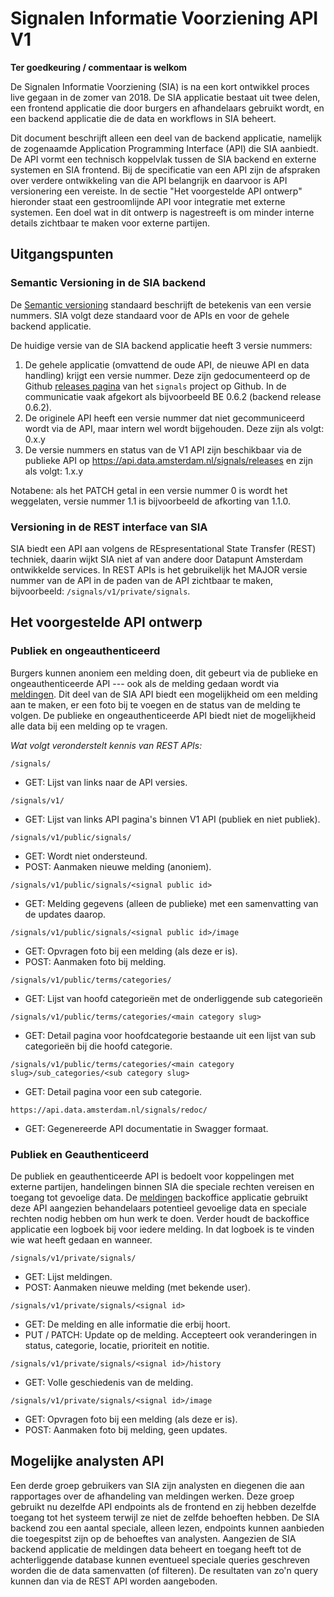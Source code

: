 # Signalen Informatie Voorziening API V1
**Ter goedkeuring / commentaar is welkom**

De Signalen Informatie Voorziening (SIA) is na een kort ontwikkel proces live
gegaan in de zomer van 2018. De SIA applicatie bestaat uit twee delen, een 
frontend applicatie die door burgers en afhandelaars gebruikt wordt, en een
backend applicatie die de data en workflows in SIA beheert.

Dit document beschrijft alleen een deel van de backend applicatie, namelijk de
zogenaamde Application Programming Interface (API) die SIA aanbiedt. De API
vormt een technisch koppelvlak tussen de SIA backend en externe systemen en SIA
frontend. Bij de specificatie van een API zijn de afspraken over verdere
ontwikkeling van die API belangrijk en daarvoor is API versionering een
vereiste. In de sectie "Het voorgestelde API ontwerp" hieronder staat een
gestroomlijnde API voor integratie met externe systemen. Een doel wat in dit
ontwerp is nagestreeft is om minder interne details zichtbaar te maken voor
externe partijen.


## Uitgangspunten
### Semantic Versioning in de SIA backend
De [Semantic versioning][semver] standaard beschrijft de betekenis van een
versie nummers. SIA volgt deze standaard voor de APIs en voor de gehele backend
applicatie.

De huidige versie van de SIA backend applicatie heeft 3 versie nummers:

1. De gehele applicatie (omvattend de oude API, de nieuwe API en data handling)
   krijgt een versie nummer. Deze zijn gedocumenteerd op de Github [releases
   pagina][signals-releases] van het `signals` project op Github. In de
   communicatie vaak afgekort als bijvoorbeeld BE 0.6.2 (backend release 0.6.2).
2. De originele API heeft een versie nummer dat niet gecommuniceerd wordt via de
   API, maar intern wel wordt bijgehouden. Deze zijn als volgt: 0.x.y
3. De versie nummers en status van de V1 API zijn beschikbaar via de publieke
   API op https://api.data.amsterdam.nl/signals/releases en zijn als volgt:
   1.x.y

Notabene: als het PATCH getal in een versie nummer 0 is wordt het weggelaten,
versie nummer 1.1 is bijvoorbeeld de afkorting van 1.1.0.


### Versioning in de REST interface van SIA
SIA biedt een API aan volgens de REspresentational State Transfer (REST)
techniek, daarin wijkt SIA niet af van andere door Datapunt Amsterdam
ontwikkelde services. In REST APIs is het gebruikelijk het MAJOR versie nummer
van de API in de paden van de API zichtbaar te maken, bijvoorbeeld:
`/signals/v1/private/signals`.


## Het voorgestelde API ontwerp
### Publiek en ongeauthenticeerd
Burgers kunnen anoniem een melding doen, dit gebeurt via de publieke en
ongeauthenticeerde API --- ook als de melding gedaan wordt via [meldingen]. Dit
deel van de SIA API biedt een mogelijkheid om een melding aan te maken, er een
foto bij te voegen en de status van de melding te volgen. De publieke en
ongeauthenticeerde API biedt niet de mogelijkheid alle data bij een melding op
te vragen.

*Wat volgt veronderstelt kennis van REST APIs:*

`/signals/`
- GET: Lijst van links naar de API versies.

`/signals/v1/`
- GET: Lijst van links API pagina's binnen V1 API (publiek en niet publiek).

`/signals/v1/public/signals/`
- GET: Wordt niet ondersteund.
- POST: Aanmaken nieuwe melding (anoniem).

`/signals/v1/public/signals/<signal public id>`
- GET: Melding gegevens (alleen de publieke) met een samenvatting van de
    updates daarop.

`/signals/v1/public/signals/<signal public id>/image`
- GET: Opvragen foto bij een melding (als deze er is).
- POST: Aanmaken foto bij melding.

`/signals/v1/public/terms/categories/`
- GET: Lijst van hoofd categorieën met de onderliggende sub categorieën

`/signals/v1/public/terms/categories/<main category slug>`
- GET: Detail pagina voor hoofdcategorie bestaande uit een lijst van sub
    categorieën bij die hoofd categorie.

`/signals/v1/public/terms/categories/<main category slug>/sub_categories/<sub category slug>`
- GET: Detail pagina voor een sub categorie.

`https://api.data.amsterdam.nl/signals/redoc/`
- GET: Gegenereerde API documentatie in Swagger formaat.

### Publiek en Geauthenticeerd
De publiek en geauthenticeerde API is bedoelt voor koppelingen met externe 
partijen, handelingen binnen SIA die speciale rechten vereisen en toegang tot
gevoelige data. De [meldingen] backoffice applicatie gebruikt deze API aangezien
behandelaars potentieel gevoelige data en speciale rechten nodig hebben om hun
werk te doen. Verder houdt de backoffice applicatie een logboek bij voor iedere
melding. In dat logboek is te vinden wie wat heeft gedaan en wanneer.

`/signals/v1/private/signals/`
- GET: Lijst meldingen.
- POST: Aanmaken nieuwe melding (met bekende user).

`/signals/v1/private/signals/<signal id>`
- GET: De melding en alle informatie die erbij hoort.
- PUT / PATCH: Update op de melding. Accepteert ook veranderingen in status,
    categorie, locatie, prioriteit en notitie.
      
`/signals/v1/private/signals/<signal id>/history`
- GET: Volle geschiedenis van de melding.

`/signals/v1/private/signals/<signal id>/image`
- GET: Opvragen foto bij een melding (als deze er is).
- POST: Aanmaken foto bij melding, geen updates.


## Mogelijke analysten API
Een derde groep gebruikers van SIA zijn analysten en diegenen die aan rapportages
over de afhandeling van meldingen werken. Deze groep gebruikt nu dezelfde API
endpoints als de frontend en zij hebben dezelfde toegang tot het systeem terwijl
ze niet de zelfde behoeften hebben. De SIA backend zou een aantal speciale,
alleen lezen, endpoints kunnen aanbieden die toegespitst zijn op de behoeftes
van analysten. Aangezien de SIA backend applicatie de meldingen data beheert en
toegang heeft tot de achterliggende database kunnen eventueel speciale queries
geschreven worden die de data samenvatten (of filteren). De resultaten van zo'n
query kunnen dan via de REST API worden aangeboden.


[meldingen]: https://meldingen.amsterdam.nl
[semver]: https://semver.org/
[signals-releases]: https://github.com/Amsterdam/signals/releases